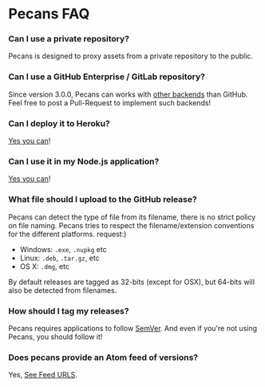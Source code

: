 # Pecans FAQ

### Can I use a private repository?

Pecans is designed to proxy assets from a private repository to the public.

### Can I use a GitHub Enterprise / GitLab repository?

Since version 3.0.0, Pecans can works with [other backends](https://github.com/dopry/pecans/tree/master/lib/backends) than GitHub. Feel free to post a Pull-Request to implement such backends!

### Can I deploy it to Heroku?

[Yes you can](deploy.md)!

### Can I use it in my Node.js application?

[Yes you can](module.md)!

### What file should I upload to the GitHub release?

Pecans can detect the type of file from its filename, there is no strict policy on file naming. Pecans tries to respect the filename/extension conventions for the different platforms. request:)

- Windows: `.exe`, `.nupkg` etc
- Linux: `.deb`, `.tar.gz`, etc
- OS X: `.dmg`, etc

By default releases are tagged as 32-bits (except for OSX), but 64-bits will also be detected from filenames.

### How should I tag my releases?

Pecans requires applications to follow [SemVer](http://semver.org). And even if you're not using Pecans, you should follow it!

### Does pecans provide an Atom feed of versions?

Yes, [See Feed URLS](./urls.md).
